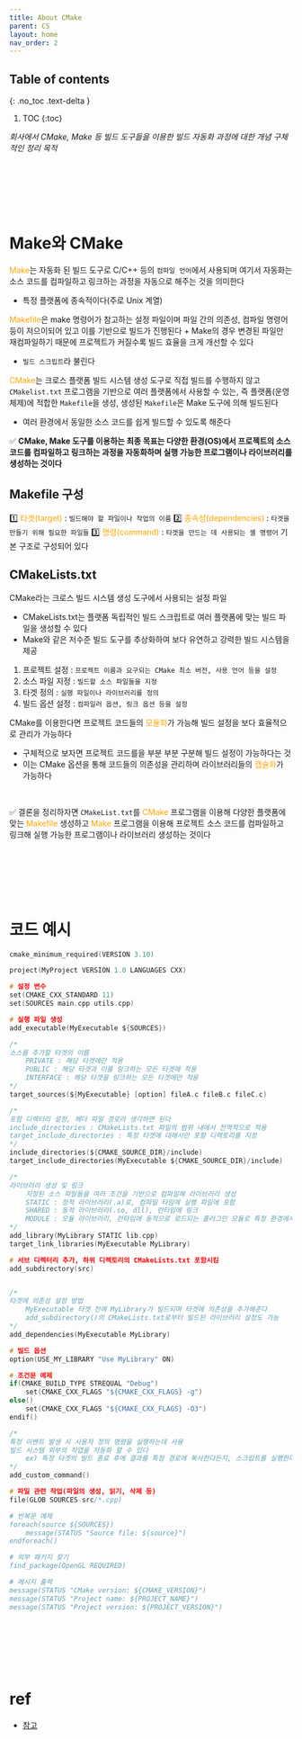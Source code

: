 ```yaml
---
title: About CMake
parent: CS
layout: home
nav_order: 2
---
```


## Table of contents
{: .no_toc .text-delta }
1. TOC
{:toc}

_회사에서 CMake, Make 등 빌드 도구들을 이용한 빌드 자동화 과정에 대한 개념 구체적인 정리 목적_

<br><br><br><br><br>

# Make와 CMake
<span style="color:orange">Make</span>는 자동화 된 빌드 도구로 C/C++ 등의 `컴파일 언어`에서 사용되며 여기서 자동화는 소스 코드를 컴파일하고 링크하는 과정을 자동으로 해주는 것을 의미한다
  + 특정 플랫폼에 종속적이다(주로 Unix 계열)

<span style="color:orange">Makefile</span>은 make 명령어가 참고하는 설정 파일이며 파일 간의 의존성, 컴파일 명령어 등이 저으이되어 있고 이를 기반으로 빌드가 진행된다
  + 
Make의 경우 변경된 파일만 재컴파일하기 때문에 프로젝트가 커질수록 빌드 효율을 크게 개선할 수 있다
+ `빌드 스크립트`라 불린다 

<span style="color:orange">CMake</span>는 크로스 플랫폼 빌드 시스템 생성 도구로 직접 빌드를 수행하지 않고 `CMakelist.txt` 프로그램을 기반으로 여러 플랫폼에서 사용할 수 있는, 즉 플랫폼(운영체제)에 적합한 `Makefile`을 생성, 생성된 `Makefile`은 Make 도구에 의해 빌드된다
  + 여러 환경에서 동일한 소스 코드를 쉽게 빌드할 수 있도록 해준다

✅ **CMake, Make 도구를 이용하는 최종 목표는 다양한 환경(OS)에서 프로젝트의 소스 코드를 컴파일하고 링크하는 과정을 자동화하며 실행 가능한 프로그램이나 라이브러리를 생성하는 것이다**


## Makefile 구성
1️⃣ <span style="color:orange">타겟(target)</span> : `빌드해야 할 파일이나 작업의 이름`
2️⃣ <span style="color:orange">종속성(dependencies)</span> : `타겟을 만들기 위해 필요한 파일들`
3️⃣ <span style="color:orange">명령(command)</span> : `타겟을 만드는 데 사용되는 셸 명령어` 기본 구조로 구성되어 있다

## CMakeLists.txt
CMake라는 크로스 빌드 시스템 생성 도구에서 사용되는 설정 파일
  + CMakeLists.txt는 플랫폼 독립적인 빌드 스크립트로 여러 플랫폼에 맞는 빌드 파일을 생성할 수 있다
  + Make와 같은 저수준 빌드 도구를 추상화하여 보다 유연하고 강력한 빌드 시스템을 제공
  
1. 프로젝트 설정 : `프로젝트 이름과 요구되는 CMake 최소 버전, 사용 언어 등을 설정`
2. 소스 파일 지정 : `빌드할 소스 파일들을 지정`
3. 타겟 정의 : `실행 파일이나 라이브러리를 정의`
4. 빌드 옵션 설정 : `컴파일러 옵션, 링크 옵션 등을 설정`

CMake를 이용한다면 프로젝트 코드들의 <span style="color:orange">모듈화</span>가 가능해 빌드 설정을 보다 효율적으로 관리가 가능하다
  + 구체적으로 보자면 프로젝트 코드를을 부분 부분 구분해 빌드 설정이 가능하다는 것
  + 이는 CMake 옵션을 통해 코드들의 의존성을 관리하며 라이브러리들의 <span style="color:orange">캡슐화</span>가 가능하다

<br>

✅ 결론을 정리하자면 `CMakeList.txt`를 <span style="color:orange">CMake</span> 프로그램을 이용해 다양한 플랫폼에 맞는 <span style="color:orange">Makefile</span> 생성하고 <span style="color:orange">Make</span> 프로그램을 이용해 프로젝트 소스 코드를 컴파일하고 링크해 실행 가능한 프로그램이나 라이브러리 생성하는 것이다

<br><br><br><br><br>

# 코드 예시 
```c
cmake_minimum_required(VERSION 3.10)

project(MyProject VERSION 1.0 LANGUAGES CXX)

# 설정 변수
set(CMAKE_CXX_STANDARD 11)
set(SOURCES main.cpp utils.cpp)

# 실행 파일 생성
add_executable(MyExecutable ${SOURCES})

/*
소스를 추가할 타겟의 이름
	PRIVATE : 해당 타겟에만 적용
    PUBLIC : 해당 타겟과 이를 링크하는 모든 타겟에 적용
    INTERFACE : 해당 타겟을 링크하는 모든 타겟에만 적용 
*/
target_sources(${MyExecutable} [option] fileA.c fileB.c fileC.c)

/*
포함 디렉터리 설정, 헤더 파일 경로라 생각하면 된다 
include_directories : CMakeLists.txt 파일의 범위 내에서 전역적으로 적용
target_include_directories : 특정 타겟에 대해서만 포함 디렉토리를 지정
*/
include_directories(${CMAKE_SOURCE_DIR}/include)
target_include_directories(MyExecutable ${CMAKE_SOURCE_DIR}/include)

/*
라이브러리 생성 및 링크
	지정된 소스 파일들을 여러 조건을 기반으로 컴파일해 라이브러리 생성
	STATIC : 정적 라이브러리(.a)로, 컴파일 타임에 실행 파일에 포함
    SHARED : 동적 라이브러리(.so, dll), 런타임에 링크 
    MODULE : 모듈 라이브러리, 런타임에 동적으로 로드되는 플러그인 모듈로 특정 환경에서 사용된다
*/
add_library(MyLibrary STATIC lib.cpp)
target_link_libraries(MyExecutable MyLibrary)

# 서브 디렉터리 추가, 하위 디렉토리의 CMakeLists.txt 포함시킴
add_subdirectory(src)


/*
타겟에 의존성 설정 방법
	MyExecutable 타겟 전에 MyLibrary가 빌드되며 타겟에 의존성을 추가해준다
    add_subdirectory()의 CMakeLists.txt로부터 빌드된 라이브러리 설정도 가능 
*/
add_dependencies(MyExecutable MyLibrary)

# 빌드 옵션
option(USE_MY_LIBRARY "Use MyLibrary" ON)

# 조건문 예제
if(CMAKE_BUILD_TYPE STREQUAL "Debug")
    set(CMAKE_CXX_FLAGS "${CMAKE_CXX_FLAGS} -g")
else()
    set(CMAKE_CXX_FLAGS "${CMAKE_CXX_FLAGS} -O3")
endif()

/*
특정 이벤트 발생 시 사용자 정의 명령을 실행하는데 사용
빌드 시스템 외부의 작업을 자동화 할 수 있다
	ex) 특정 타겟의 빌드 종료 후에 결과를 특정 경로에 복사한다든지, 스크립트를 실행한다든지 등
*/
add_custom_command()

# 파일 관련 작업(파일의 생성, 읽기, 삭제 등)
file(GLOB SOURCES src/*.cpp)

# 반복문 예제
foreach(source ${SOURCES})
    message(STATUS "Source file: ${source}")
endforeach()

# 외부 패키지 찾기
find_package(OpenGL REQUIRED)

# 메시지 출력
message(STATUS "CMake version: ${CMAKE_VERSION}")
message(STATUS "Project name: ${PROJECT_NAME}")
message(STATUS "Project version: ${PROJECT_VERSION}")
```

<br><br><br><br><br>

# ref
- <a href="https://growingdev.blog/entry/CMake-소개">참고</a>